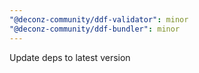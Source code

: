 ```yaml
---
"@deconz-community/ddf-validator": minor
"@deconz-community/ddf-bundler": minor
---
```


Update deps to latest version
